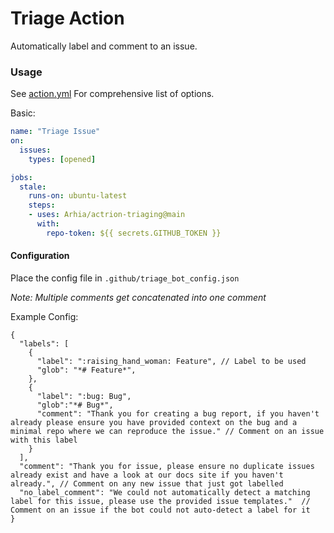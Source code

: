 # Triage Action

Automatically label and comment to an issue.

### Usage

See [action.yml](./action.yml) For comprehensive list of options.
 
Basic:

```yaml
name: "Triage Issue"
on:
  issues:
    types: [opened]

jobs:
  stale:
    runs-on: ubuntu-latest
    steps:
    - uses: Arhia/actrion-triaging@main
      with:
        repo-token: ${{ secrets.GITHUB_TOKEN }}
```

#### Configuration

Place the config file in `.github/triage_bot_config.json`

*Note: Multiple comments get concatenated into one comment*

Example Config:

```jsonc
{
  "labels": [
    {
      "label": ":raising_hand_woman: Feature", // Label to be used
      "glob": "*# Feature*",
    },
    {
      "label": ":bug: Bug",
      "glob":"*# Bug*",
      "comment": "Thank you for creating a bug report, if you haven't already please ensure you have provided context on the bug and a minimal repo where we can reproduce the issue." // Comment on an issue with this label
    }
  ],
  "comment": "Thank you for issue, please ensure no duplicate issues already exist and have a look at our docs site if you haven't already.", // Comment on any new issue that just got labelled
  "no_label_comment": "We could not automatically detect a matching label for this issue, please use the provided issue templates."  // Comment on an issue if the bot could not auto-detect a label for it
}
```